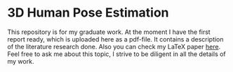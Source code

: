 # 3D Human Pose Estimation

This repository is for my graduate work. At the moment I have the first report ready, which is uploaded here as a pdf-file. It contains a description of the literature research done. Also you can check my LaTeX paper [here](https://github.com/latex-g7-32/latex-g7-32/tree/master/tex).
Feel free to ask me about this topic, I strive to be diligent in all the details of my work.
